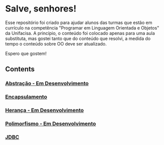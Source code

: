 # Salve, senhores!
Esse repositório foi criado para ajudar alunos das turmas que estão em currículo na competência "Programar em Linguagem Orientada e Objetos" da Unifacisa. A princípio, o conteúdo foi colocado apenas para uma aula substituta, mas gostei tanto que do conteúdo que resolvi, a medida do tempo o conteúdo sobre OO deve ser atualizado.

Espero que gostem!

## Contents

### [Abstração - Em Desenvolvimento](https://github.com/pedrohpdo/EstudosJava/blob/main/Encapsulamento/Abstração.md)
### [Encapsulamento](https://github.com/pedrohpdo/EstudosJava/blob/main/Encapsulamento/Encapsulamento.md)
### [Herança - Em Desenvolvimento](https://github.com/pedrohpdo/EstudosJava/blob/main/Encapsulamento/Herança.md)
### [Polimorfismo - Em Desenvolvimento](https://github.com/pedrohpdo/EstudosJava/blob/main/Encapsulamento/jdbc.md)
### [JDBC](https://github.com/pedrohpdo/EstudosJava/blob/main/jdbc/jdbc.md)